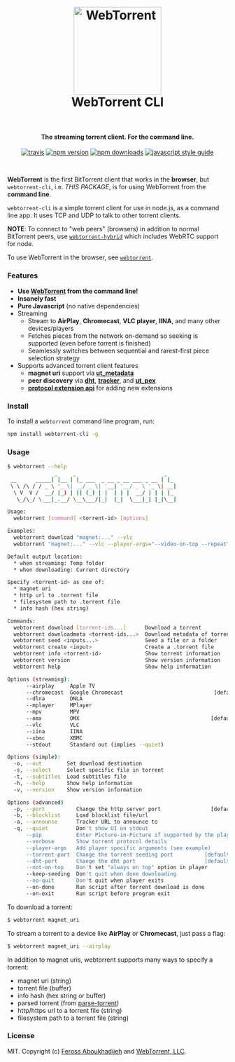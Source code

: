 <h1 align="center">
  <br>
  <a href="https://webtorrent.io"><img src="https://webtorrent.io/img/WebTorrent.png" alt="WebTorrent" width="200"></a>
  <br>
  WebTorrent CLI
  <br>
  <br>
</h1>

<h4 align="center">The streaming torrent client. For the command line.</h4>

<p align="center">
    <a href="https://travis-ci.org/webtorrent/webtorrent-cli"><img src="https://img.shields.io/travis/webtorrent/webtorrent-cli/master.svg" alt="travis"></a>
    <a href="https://npmjs.com/package/webtorrent-cli"><img src="https://img.shields.io/npm/v/webtorrent-cli.svg" alt="npm version"></a>
    <a href="https://npmjs.org/package/webtorrent-cli"><img src="https://img.shields.io/npm/dm/webtorrent-cli.svg" alt="npm downloads"></a>
    <a href="https://standardjs.com"><img src="https://img.shields.io/badge/code_style-standard-brightgreen.svg" alt="javascript style guide"></a>
</p>
<br>

**WebTorrent** is the first BitTorrent client that works in the **browser**, but `webtorrent-cli`,
i.e. *THIS PACKAGE*, is for using WebTorrent from the **command line**.

`webtorrent-cli` is a simple torrent client for use in node.js, as a command line app. It
uses TCP and UDP to talk to other torrent clients.

**NOTE**: To connect to "web peers" (browsers) in addition to normal BitTorrent peers, use
[`webtorrent-hybrid`](https://www.npmjs.com/package/webtorrent-hybrid) which includes WebRTC
support for node.

To use WebTorrent in the browser, see [`webtorrent`](https://www.npmjs.com/package/webtorrent).

### Features

- **Use [WebTorrent](https://webtorrent.io) from the command line!**
- **Insanely fast**
- **Pure Javascript** (no native dependencies)
- Streaming
  - Stream to **AirPlay**, **Chromecast**, **VLC player**, **IINA**, and many other devices/players
  - Fetches pieces from the network on-demand so seeking is supported (even before torrent is finished)
  - Seamlessly switches between sequential and rarest-first piece selection strategy
- Supports advanced torrent client features
  - **magnet uri** support via **[ut_metadata](https://www.npmjs.com/package/ut_metadata)**
  - **peer discovery** via **[dht](https://www.npmjs.com/package/bittorrent-dht)**,
    **[tracker](https://www.npmjs.com/package/bittorrent-tracker)**, and
    **[ut_pex](https://www.npmjs.com/package/ut_pex)**
  - **[protocol extension api](https://www.npmjs.com/package/bittorrent-protocol#extension-api)**
    for adding new extensions

### Install

To install a `webtorrent` command line program, run:

```bash
npm install webtorrent-cli -g
```

### Usage

```bash
$ webtorrent --help
               _     _                            _
 __      _____| |__ | |_ ___  _ __ _ __ ___ _ __ | |_
 \ \ /\ / / _ \ '_ \| __/ _ \| '__| '__/ _ \ '_ \| __|
  \ V  V /  __/ |_) | || (_) | |  | | |  __/ | | | |_
   \_/\_/ \___|_.__/ \__\___/|_|  |_|  \___|_| |_|\__|

Usage:
  webtorrent [command] <torrent-id> [options]

Examples:
  webtorrent download "magnet:..." --vlc
  webtorrent "magnet:..." --vlc --player-args="--video-on-top --repeat"

Default output location:
  * when streaming: Temp folder
  * when downloading: Current directory

Specify <torrent-id> as one of:
  * magnet uri
  * http url to .torrent file
  * filesystem path to .torrent file
  * info hash (hex string)

Commands:
  webtorrent download [torrent-ids...]      Download a torrent         [default]
  webtorrent downloadmeta <torrent-ids...>  Download metadata of torrent
  webtorrent seed <inputs...>               Seed a file or a folder
  webtorrent create <input>                 Create a .torrent file
  webtorrent info <torrent-id>              Show torrent information
  webtorrent version                        Show version information
  webtorrent help                           Show help information

Options (streaming):
      --airplay     Apple TV
      --chromecast  Google Chromecast                             [default: all]
      --dlna        DNLA
      --mplayer     MPlayer
      --mpv         MPV
      --omx         OMX                                          [default: hdmi]
      --vlc         VLC
      --iina        IINA
      --xbmc        XBMC
      --stdout      Standard out (implies --quiet)

Options (simple):
  -o, --out        Set download destination                             [string]
  -s, --select     Select specific file in torrent
  -t, --subtitles  Load subtitles file                                  [string]
  -h, --help       Show help information                               [boolean]
  -v, --version    Show version information                            [boolean]

Options (advanced)
  -p, --port          Change the http server port                [default: 8000]
  -b, --blocklist     Load blocklist file/url                           [string]
  -a, --announce      Tracker URL to announce to                        [string]
  -q, --quiet         Don't show UI on stdout
      --pip           Enter Picture-in-Picture if supported by the player
      --verbose       Show torrent protocol details
      --player-args   Add player specific arguments (see example)       [string]
      --torrent-port  Change the torrent seeding port          [default: random]
      --dht-port      Change the dht port                      [default: random]
      --not-on-top    Don't set "always on top" option in player
      --keep-seeding  Don't quit when done downloading
      --no-quit       Don't quit when player exits
      --on-done       Run script after torrent download is done
      --on-exit       Run script before program exit
```

To download a torrent:

```bash
$ webtorrent magnet_uri
```

To stream a torrent to a device like **AirPlay** or **Chromecast**, just pass a flag:

```bash
$ webtorrent magnet_uri --airplay
```

In addition to magnet uris, webtorrent supports many ways to specify a torrent:

- magnet uri (string)
- torrent file (buffer)
- info hash (hex string or buffer)
- parsed torrent (from [parse-torrent](https://www.npmjs.com/package/parse-torrent))
- http/https url to a torrent file (string)
- filesystem path to a torrent file (string)

### License

MIT. Copyright (c) [Feross Aboukhadijeh](https://feross.org) and [WebTorrent, LLC](https://webtorrent.io).
